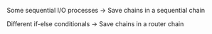 Some sequential I/O processes 
-> Save chains in a sequential chain

Different if-else conditionals
-> Save chains in a router chain